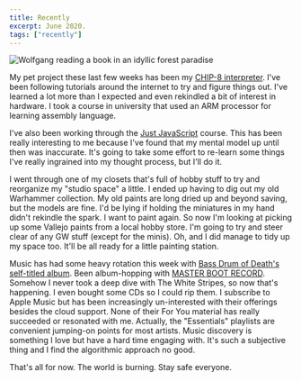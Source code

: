 ```yaml
---
title: Recently
excerpt: June 2020.
tags: ["recently"]
---
```


![Wolfgang reading a book in an idyllic forest paradise](https://cdn.wonderfulfrog.com/images/wolfgang.jpg "#lifegoals")

My pet project these last few weeks has been my [CHIP-8 interpreter](https://github.com/devinwl/chip-8). I've been following tutorials around the internet to try and figure things out. I've learned a lot more than I expected and even rekindled a bit of interest in hardware. I took a course in university that used an ARM processor for learning assembly language.

I've also been working through the [Just JavaScript](https://justjavascript.com/) course. This has been really interesting to me because I've found that my mental model up until then was inaccurate. It's going to take some effort to re-learn some things I've really ingrained into my thought process, but I'll do it.

I went through one of my closets that's full of hobby stuff to try and reorganize my "studio space" a little. I ended up having to dig out my old Warhammer collection. My old paints are long dried up and beyond saving, but the models are fine. I'd be lying if holding the miniatures in my hand didn't rekindle the spark. I want to paint again. So now I'm looking at picking up some Vallejo paints from a local hobby store. I'm going to try and steer clear of any GW stuff (except for the minis). Oh, and I did manage to tidy up my space too. It'll be all ready for a little painting station.

Music has had some heavy rotation this week with [Bass Drum of Death's self-titled album](https://bassdrumofdeath.bandcamp.com/album/bass-drum-of-death-2). Been album-hopping with [MASTER BOOT RECORD](https://masterbootrecord.bandcamp.com/music). Somehow I never took a deep dive with The White Stripes, so now that's happening. I even bought some CDs so I could rip them. I subscribe to Apple Music but has been increasingly un-interested with their offerings besides the cloud support. None of their For You material has really succeeded or resonated with me. Actually, the "Essentials" playlists are convenient jumping-on points for most artists. Music discovery is something I love but have a hard time engaging with. It's such a subjective thing and I find the algorithmic approach no good.

That's all for now. The world is burning. Stay safe everyone.
